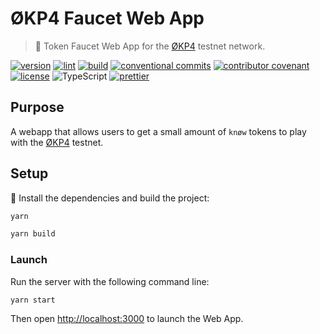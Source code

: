 # ØKP4 Faucet Web App

> 🚰 Token Faucet Web App for the [ØKP4]([okp4.network](https://okp4.network)) testnet network.

[![version](https://img.shields.io/github/v/release/okp4/faucet-web?style=for-the-badge&logo=github)](https://github.com/okp4/faucet-web/releases)
[![lint](https://img.shields.io/github/actions/workflow/status/okp4/faucet-web/lint.yml?branch=main&label=lint&style=for-the-badge&logo=github)](https://github.com/okp4/faucet-web/actions/workflows/lint.yml)
[![build](https://img.shields.io/github/actions/workflow/status/okp4/faucet-web/build.yml?branch=main&label=build&style=for-the-badge&logo=github)](https://github.com/okp4/faucet-web/actions/workflows/build.yml)
[![conventional commits](https://img.shields.io/badge/Conventional%20Commits-1.0.0-yellow.svg?style=for-the-badge&logo=conventionalcommits)](https://conventionalcommits.org)
[![contributor covenant](https://img.shields.io/badge/Contributor%20Covenant-2.1-4baaaa.svg?style=for-the-badge)](https://github.com/okp4/.github/blob/main/CODE_OF_CONDUCT.md)
[![license](https://img.shields.io/badge/License-BSD_3--Clause-blue.svg?style=for-the-badge)](https://opensource.org/licenses/BSD-3-Clause)
![TypeScript](https://img.shields.io/badge/typescript-%23007ACC.svg?style=for-the-badge&logo=typescript&logoColor=white)
[![prettier](https://img.shields.io/badge/code_style-prettier-ff69b4.svg?style=for-the-badge)](https://github.com/prettier/prettier)

## Purpose

A webapp that allows users to get a small amount of `knøw` tokens to play with the [ØKP4]([okp4.network](https://okp4.network)) testnet.

## Setup

🚚 Install the dependencies and build the project:

```sh
yarn

yarn build
```

### Launch

Run the server with the following command line:

```sh
yarn start
```

Then open [http://localhost:3000](http://localhost:3000) to launch the Web App.
